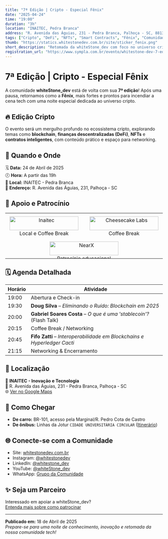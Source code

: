 ```yaml
---
title: "7ª Edição | Cripto - Especial Fênix"
date: "2025-04-24"
time: "19:00"
duration: "3h"
location: "INAITEC, Pedra Branca"
address: "R. Avenida das Águias, 231 - Pedra Branca, Palhoça - SC, 88137-280"
tags: ["Cripto", "DeFi", "NFTs", "Smart Contracts", "Fênix", "Comunidade"]
thumb: "https://statics.whitestonedev.com.br/site/sticker_fenix.png"
short_description: "Retomada da whiteStone_dev com foco no universo cripto: blockchain, DeFi, NFTs e smart contracts em uma noite de talks e networking."
registration_url: "https://www.sympla.com.br/evento/whitestone-dev-7-edicao-fenix/2851067"
---
```


# 7ª Edição | Cripto - Especial Fênix

A comunidade **whiteStone_dev** está de volta com sua **7ª edição**! Após uma pausa, retornamos como a **Fênix**, mais fortes e prontos para incendiar a cena tech com uma noite especial dedicada ao universo cripto.

## 🔥 Edição Cripto

O evento será um mergulho profundo no ecossistema cripto, explorando temas como **blockchain**, **finanças descentralizadas (DeFi)**, **NFTs** e **contratos inteligentes**, com conteúdo prático e espaço para networking.

## 📅 Quando e Onde

🗓️ **Data:** 24 de Abril de 2025  
🕖 **Hora:** A partir das 19h  
📍 **Local:** INAITEC - Pedra Branca  
📌 **Endereço:** R. Avenida das Águias, 231, Palhoça - SC

## 🤝 Apoio e Patrocínio

<style>
  @media (max-width: 768px) {
    .sponsor-table {
      display: flex;
      flex-direction: column;
      gap: 1.5rem;
    }
    .sponsor-cell {
      width: 100% !important;
      max-width: 100% !important;
    }
  }
</style>

<table class="sponsor-table" style="width: 100%; table-layout: fixed;">
  <tbody>
    <tr style="display: flex; justify-content: center; flex-wrap: wrap; gap: 1rem;">
      <td class="sponsor-cell" style="text-align: center; padding: 10px; width: 220px;">
        <a href="https://www.inaitec.com.br/" target="_blank" rel="noopener noreferrer">
          <img src="/img/sponsors/inaitec_logo_3_small.png" alt="Inaitec" style="width: 100%; max-height: 100px; object-fit: contain;" />
        </a>
        <br/>Local e Coffee Break
      </td>
      <td class="sponsor-cell" style="text-align: center; padding: 10px; width: 220px;">
        <a href="https://cheesecakelabs.com/" target="_blank" rel="noopener noreferrer">
          <img src="/img/sponsors/cheesecakelabs.png" alt="Cheesecake Labs" style="width: 100%; max-height: 100px; object-fit: contain;" />
        </a>
        <br/>Coffee Break
      </td>
      <td class="sponsor-cell" style="text-align: center; padding: 10px; width: 220px;">
        <a href="https://nearx.com.br/" target="_blank" rel="noopener noreferrer">
          <img src="/img/sponsors/nearx.png" alt="NearX" style="width: 100%; max-height: 100px; object-fit: contain;" />
        </a>
        <br/>Patrocínio educacional
      </td>
    </tr>
  </tbody>
</table>


## 🗓️ Agenda Detalhada

| Horário | Atividade |
|--------|-----------|
| 19:00  | Abertura e Check-in |
| 19:30  | **Doug Silva** – *Eliminando o Ruído: Blockchain em 2025* |
| 20:00  | **Gabriel Soares Costa** – *O que é uma 'stablecoin'?* (Flash Talk) |
| 20:15  | Coffee Break / Networking |
| 20:45  | **Fifo Zatti** – *Interoperabilidade em Blockchains e Hyperledger Cacti* |
| 21:15  | Networking & Encerramento |

## 🏢 Localização

📌 **INAITEC - Inovação e Tecnologia**  
📍 R. Avenida das Águias, 231 - Pedra Branca, Palhoça - SC  
🌐 [Ver no Google Maps](https://maps.app.goo.gl/YN57VzadmgnQC9s28)

## 🚗 Como Chegar

- **De carro:** BR-101, acesso pela Marginal/R. Pedro Cota de Castro  
- **De ônibus:** Linhas da Jotur `CIDADE UNIVERSITÁRIA CIRCULAR` ([Itinerário](https://www.jotur.com.br/horarios/palhoca,1/cidade-universitaria-pedra-branca,50#heading-4-162~692353))

## 🌐 Conecte-se com a Comunidade

- Site: [whitestonedev.com.br](https://whitestonedev.com.br/)
- Instagram: [@whitestonedev](https://www.instagram.com/whitestonedev/)
- LinkedIn: [@whitestone_dev](https://www.linkedin.com/company/whitestone-dev)
- YouTube: [@whiteStone_dev](https://www.youtube.com/@whiteStone_dev)
- WhatsApp: [Grupo da Comunidade](https://chat.whatsapp.com/LiB7z1n1Ahe3Ts0YD5uPoe)



## ✨ Seja um Parceiro

Interessado em apoiar a whiteStone_dev?  
[Entenda mais sobre como patrocinar](https://calendario.tech/eventos/patrocinio)

---

**Publicado em:** 18 de Abril de 2025  
*Prepare-se para uma noite de conhecimento, inovação e retomada da nossa comunidade tech!*
